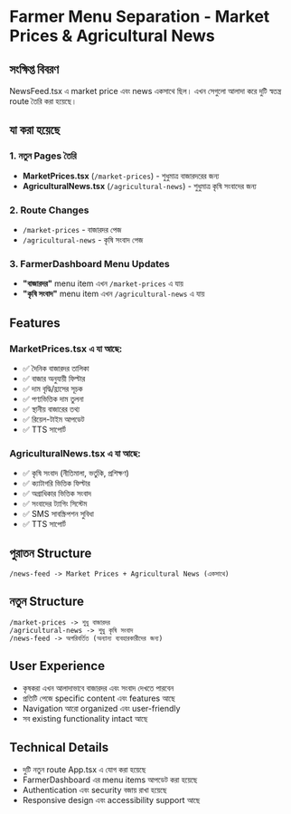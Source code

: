 # Farmer Menu Separation - Market Prices & Agricultural News

## সংক্ষিপ্ত বিবরণ

NewsFeed.tsx এ market price এবং news একসাথে ছিল। এখন সেগুলো আলাদা করে দুটি স্বতন্ত্র route তৈরি করা হয়েছে।

## যা করা হয়েছে

### 1. নতুন Pages তৈরি

- **MarketPrices.tsx** (`/market-prices`) - শুধুমাত্র বাজারদরের জন্য
- **AgriculturalNews.tsx** (`/agricultural-news`) - শুধুমাত্র কৃষি সংবাদের জন্য

### 2. Route Changes

- `/market-prices` - বাজারদর পেজ
- `/agricultural-news` - কৃষি সংবাদ পেজ

### 3. FarmerDashboard Menu Updates

- **"বাজারদর"** menu item এখন `/market-prices` এ যায়
- **"কৃষি সংবাদ"** menu item এখন `/agricultural-news` এ যায়

## Features

### MarketPrices.tsx এ যা আছে:

- ✅ দৈনিক বাজারদর তালিকা
- ✅ বাজার অনুযায়ী ফিল্টার
- ✅ দাম বৃদ্ধি/হ্রাসের সূচক
- ✅ পণ্যভিত্তিক দাম তুলনা
- ✅ স্থানীয় বাজারের তথ্য
- ✅ রিয়েল-টাইম আপডেট
- ✅ TTS সাপোর্ট

### AgriculturalNews.tsx এ যা আছে:

- ✅ কৃষি সংবাদ (নীতিমালা, ভর্তুকি, প্রশিক্ষণ)
- ✅ ক্যাটাগরি ভিত্তিক ফিল্টার
- ✅ অগ্রাধিকার ভিত্তিক সংবাদ
- ✅ সংবাদের ট্যাগিং সিস্টেম
- ✅ SMS সাবস্ক্রিপশন সুবিধা
- ✅ TTS সাপোর্ট

## পুরাতন Structure

```
/news-feed -> Market Prices + Agricultural News (একসাথে)
```

## নতুন Structure

```
/market-prices -> শুধু বাজারদর
/agricultural-news -> শুধু কৃষি সংবাদ
/news-feed -> অপরিবর্তিত (অন্যান্য ব্যবহারকারীদের জন্য)
```

## User Experience

- কৃষকরা এখন আলাদাভাবে বাজারদর এবং সংবাদ দেখতে পারবেন
- প্রতিটি পেজে specific content এবং features আছে
- Navigation আরো organized এবং user-friendly
- সব existing functionality intact আছে

## Technical Details

- দুটি নতুন route App.tsx এ যোগ করা হয়েছে
- FarmerDashboard এর menu items আপডেট করা হয়েছে
- Authentication এবং security বজায় রাখা হয়েছে
- Responsive design এবং accessibility support আছে
